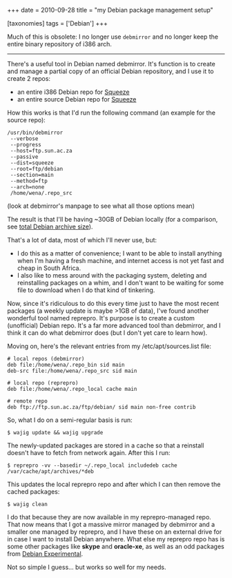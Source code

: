 +++
date = 2010-09-28
title = "my Debian package management setup"

[taxonomies]
tags = ['Debian']
+++

Much of this is obsolete: I no longer use `debmirror` and no longer keep
the entire binary repository of i386 arch.

---

There's a useful tool in Debian named debmirror. It's function is to
create and manage a partial copy of an official Debian repository, and I
use it to create 2 repos:

-   an entire i386 Debian repo for [Squeeze]
-   an entire source Debian repo for [Squeeze]

How this works is that I'd run the following command (an example for
the source repo):

    /usr/bin/debmirror
     --verbose
     --progress
     --host=ftp.sun.ac.za
     --passive
     --dist=squeeze
     --root=ftp/debian
     --section=main
     --method=ftp
     --arch=none
     /home/wena/.repo_src

(look at debmirror's manpage to see what all those options mean)

The result is that I'll be having ~30GB of Debian locally (for a
comparison, see [total Debian archive size]).

That's a lot of data, most of which I'll never use, but:

-   I do this as a matter of convenience; I want to be able to install
    anything when I'm having a fresh machine, and internet access is
    not yet fast and cheap in South Africa.
-   I also like to mess around with the packaging system, deleting and
    reinstalling packages on a whim, and I don't want to be waiting for
    some file to download when I do that kind of tinkering.

Now, since it's ridiculous to do this every time just to have the most
recent packages (a weekly update is maybe >1GB of data), I've found
another wonderful tool named reprepro. It's purpose is to create a
custom (unofficial) Debian repo. It's a far more advanced tool than
debmirror, and I think it can do what debmirror does (but I don't yet
care to learn how).

Moving on, here's the relevant entries from my /etc/apt/sources.list
file:

``` {.sourceCode .sh}
# local repos (debmirror)
deb file:/home/wena/.repo_bin sid main
deb-src file:/home/wena/.repo_src sid main

# local repo (reprepro)
deb file:/home/wena/.repo_local cache main

# remote repo
deb ftp://ftp.sun.ac.za/ftp/debian/ sid main non-free contrib
```

So, what I do on a semi-regular basis is run:

    $ wajig update && wajig upgrade

The newly-updated packages are stored in a cache so that a reinstall
doesn't have to fetch from network again. After this I run:

    $ reprepro -vv --basedir ~/.repo_local includedeb cache /var/cache/apt/archives/*deb

This updates the local reprepro repo and after which I can then remove
the cached packages:

    $ wajig clean

I do that because they are now available in my reprepro-managed repo.
That now means that I got a massive mirror managed by debmirror and a
smaller one managed by reprepro, and I have these on an external drive
for in case I want to install Debian anywhere. What else my reprepro
repo has is some other packages like **skype** and **oracle-xe**, as
well as an odd packages from [Debian Experimental].

Not so simple I guess... but works so well for my needs.

  [Squeeze]: http://www.debian.org/releases/squeeze/
  [total Debian archive size]: http://www.debian.org/mirror/size
  [Debian Experimental]: http://wiki.debian.org/DebianExperimental

